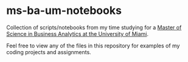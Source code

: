 # ms-ba-um-notebooks
Collection of scripts/notebooks from my time studying for a [Master of Science in Business Analytics at the University of Miami](https://www.herbert.miami.edu/graduate/find-and-compare-programs/business-analytics/index.html).

Feel free to view any of the files in this repository for examples of my coding projects and assignments.
